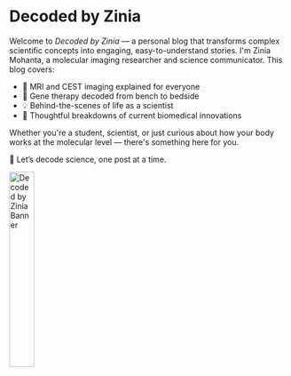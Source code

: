 


# Decoded by Zinia

Welcome to *Decoded by Zinia* — a personal blog that transforms complex scientific concepts into engaging, easy-to-understand stories. I'm Zinia Mohanta, a molecular imaging researcher and science communicator. This blog covers:

- 🧠 MRI and CEST imaging explained for everyone
- 🧬 Gene therapy decoded from bench to bedside
- 💡 Behind-the-scenes of life as a scientist
- 🔬 Thoughtful breakdowns of current biomedical innovations

Whether you're a student, scientist, or just curious about how your body works at the molecular level — there's something here for you.

🧪 Let’s decode science, one post at a time.

<img src="https://github.com/user-attachments/assets/668aee75-c096-45ab-938a-4cdee78670bb" alt="Decoded by Zinia Banner" style="width: 30%; max-width: 800px;" />



